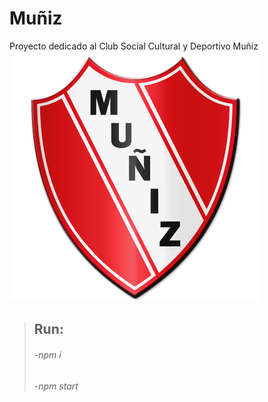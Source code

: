 # Muñiz
Proyecto dedicado al Club Social Cultural y Deportivo Muñiz
![This is an image](https://github.com/SpaezToledo/Muniz/blob/main/public/img/Escudo.png)

> ## Run:
> ###### -npm i
> ###### -npm start
